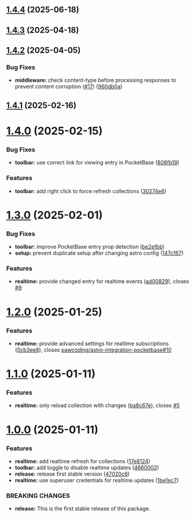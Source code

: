 ## [1.4.4](https://github.com/pawcoding/astro-integration-pocketbase/compare/v1.4.3...v1.4.4) (2025-06-18)

## [1.4.3](https://github.com/pawcoding/astro-integration-pocketbase/compare/v1.4.2...v1.4.3) (2025-04-18)

## [1.4.2](https://github.com/pawcoding/astro-integration-pocketbase/compare/v1.4.1...v1.4.2) (2025-04-05)


### Bug Fixes

* **middleware:** check content-type before processing responses to prevent content corruption ([#17](https://github.com/pawcoding/astro-integration-pocketbase/issues/17)) ([960db0a](https://github.com/pawcoding/astro-integration-pocketbase/commit/960db0a200cbf6e980e730685151e1e5494cf051))

## [1.4.1](https://github.com/pawcoding/astro-integration-pocketbase/compare/v1.4.0...v1.4.1) (2025-02-16)

# [1.4.0](https://github.com/pawcoding/astro-integration-pocketbase/compare/v1.3.0...v1.4.0) (2025-02-15)


### Bug Fixes

* **toolbar:** use correct link for viewing entry in PocketBase ([808fb19](https://github.com/pawcoding/astro-integration-pocketbase/commit/808fb1964bb773f02104aa09a4e641364a574c71))


### Features

* **toolbar:** add right click to force refresh collections ([30274e6](https://github.com/pawcoding/astro-integration-pocketbase/commit/30274e6b56fd1160425413825c52a1564c734461))

# [1.3.0](https://github.com/pawcoding/astro-integration-pocketbase/compare/v1.2.0...v1.3.0) (2025-02-01)


### Bug Fixes

* **toolbar:** improve PocketBase entry prop detection ([be2efbb](https://github.com/pawcoding/astro-integration-pocketbase/commit/be2efbb1bd5aebe9c7dd4cefab4e37062f58ebd7))
* **setup:** prevent duplicate setup after changing astro config ([147c167](https://github.com/pawcoding/astro-integration-pocketbase/commit/147c167348e2f39135eacde4523ac0cb91f6c78c))


### Features

* **realtime:** provide changed entry for realtime events ([ad00829](https://github.com/pawcoding/astro-integration-pocketbase/commit/ad00829f8e8e2687a5b02380fd91a390b78defea)), closes [#9](https://github.com/pawcoding/astro-integration-pocketbase/issues/9)

# [1.2.0](https://github.com/pawcoding/astro-integration-pocketbase/compare/v1.1.0...v1.2.0) (2025-01-25)


### Features

* **realtime:** provide advanced settings for realtime subscriptions ([0cb3ee8](https://github.com/pawcoding/astro-integration-pocketbase/commit/0cb3ee811ad88c4973b020128bd301a72278e78e)), closes [pawcoding/astro-integration-pocketbase#10](https://github.com/pawcoding/astro-integration-pocketbase/issues/10)

# [1.1.0](https://github.com/pawcoding/astro-integration-pocketbase/compare/v1.0.0...v1.1.0) (2025-01-11)


### Features

* **realtime:** only reload collection with changes ([ba8c67e](https://github.com/pawcoding/astro-integration-pocketbase/commit/ba8c67e94eb03633e364205b75f7f3d85796e57b)), closes [#5](https://github.com/pawcoding/astro-integration-pocketbase/issues/5)

# [1.0.0](https://github.com/pawcoding/astro-integration-pocketbase/compare/v0.2.0...v1.0.0) (2025-01-11)


### Features

* **realtime:** add realtime refresh for collections ([17e8124](https://github.com/pawcoding/astro-integration-pocketbase/commit/17e81244c07747077226f8c673c63f4e6a8ea402))
* **toolbar:** add toggle to disable realtime updates ([4660002](https://github.com/pawcoding/astro-integration-pocketbase/commit/466000247d0a89dec0d80be7057a49ec1eab073b))
* **release:** release first stable version ([47020c6](https://github.com/pawcoding/astro-integration-pocketbase/commit/47020c69e6585a611e68ba3f1c60b2c203fc2e0f))
* **realtime:** use superuser credentials for realtime updates ([1be1ec7](https://github.com/pawcoding/astro-integration-pocketbase/commit/1be1ec7fc85c90a8ab20dc7851ffc3d76f7d7e60))


### BREAKING CHANGES

* **release:** This is the first stable release of this package.
